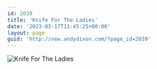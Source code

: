 ```yaml
---
id: 2039
title: 'Knife For The Ladies'
date: '2023-03-17T13:45:25+00:00'
layout: page
guid: 'http://new.andydixon.com/?page_id=2039'
---
```


![Knife For The Ladies](https://i0.wp.com/assets.g8x2.ldn.idrivee2-23.com/posters/Knife%20For%20The%20Ladies%2001.jpg?w=1200&ssl=1 "Knife For The Ladies")